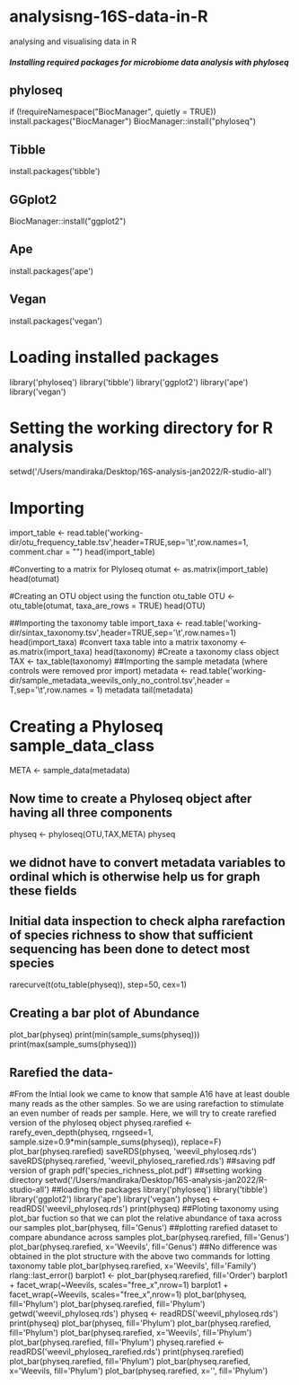 # analysisng-16S-data-in-R
analysing and visualising data in R
##### Installing required packages for microbiome data analysis with phyloseq

## phyloseq
if (!requireNamespace("BiocManager", quietly = TRUE))
  install.packages("BiocManager")
BiocManager::install("phyloseq")

## Tibble
install.packages('tibble')

## GGplot2
BiocManager::install("ggplot2")

## Ape
install.packages('ape')

## Vegan
install.packages('vegan')


# Loading installed packages
library('phyloseq')
library('tibble')
library('ggplot2')
library('ape')
library('vegan')

# Setting the working directory for R analysis
setwd('/Users/mandiraka/Desktop/16S-analysis-jan2022/R-studio-all')


# Importing 
import_table <- read.table('working-dir/otu_frequency_table.tsv',header=TRUE,sep='\t',row.names=1, comment.char = "")
head(import_table)

#Converting to a matrix for Plyloseq
otumat <- as.matrix(import_table)
head(otumat)

#Creating an OTU object using the function otu_table
OTU <- otu_table(otumat, taxa_are_rows = TRUE)
head(OTU)

##Importing the taxonomy table
import_taxa <- read.table('working-dir/sintax_taxonomy.tsv',header=TRUE,sep='\t',row.names=1)
head(import_taxa)
#convert taxa table into a matrix
taxonomy <- as.matrix(import_taxa)
head(taxonomy)
#Create a taxonomy class object
TAX <- tax_table(taxonomy)
##Importing the sample metadata (where controls were removed pror import)
metadata <- read.table('working-dir/sample_metadata_weevils_only_no_control.tsv',header = T,sep='\t',row.names = 1)
metadata
tail(metadata)
# Creating a Phyloseq sample_data_class
META <- sample_data(metadata)

## Now time to create a Phyloseq object after having all three components
physeq <- phyloseq(OTU,TAX,META)
physeq
## we didnot have to convert metadata variables to ordinal which is otherwise help us for graph these fields
## Initial data inspection to check alpha rarefaction of species richness to show that sufficient sequencing has been done to detect most species
rarecurve(t(otu_table(physeq)), step=50, cex=1)
## Creating a bar plot of Abundance
plot_bar(physeq)
print(min(sample_sums(physeq)))
print(max(sample_sums(physeq)))
## Rarefied the data- 
#From the Intial look we came to know that sample A16 have at least double many reads as the other samples. So we are using rarefaction to stimulate an even number of reads per sample. Here, we will try to create rarefied version of the phyloseq object
physeq.rarefied <- rarefy_even_depth(physeq, rngseed=1, sample.size=0.9*min(sample_sums(physeq)), replace=F)
plot_bar(physeq.rarefied)
saveRDS(physeq, 'weevil_phyloseq.rds')
saveRDS(physeq.rarefied, 'weevil_phyloseq_rarefied.rds')
##saving pdf version of graph
pdf('species_richness_plot.pdf')
##setting working directory
setwd('/Users/mandiraka/Desktop/16S-analysis-jan2022/R-studio-all')
##loading the packages
library('phyloseq')
library('tibble')
library('ggplot2')
library('ape')
library('vegan')
physeq <- readRDS('weevil_phyloseq.rds')
print(physeq)
##Ploting taxonomy using plot_bar fuction so that we can plot the relative abundance of taxa across our samples
plot_bar(physeq, fill='Genus')
##plotting rarefied dataset to compare abundance across samples
plot_bar(physeq.rarefied, fill='Genus')
plot_bar(physeq.rarefied, x='Weevils', fill='Genus')
##No difference was obtained in the plot structure with the above two commands for lotting taxonomy table
plot_bar(physeq.rarefied, x='Weevils', fill='Family')
rlang::last_error()
barplot1 <- plot_bar(physeq.rarefied, fill='Order') 
barplot1 + facet_wrap(~Weevils, scales="free_x",nrow=1)
barplot1 + facet_wrap(~Weevils, scales="free_x",nrow=1)
plot_bar(physeq, fill='Phylum')
plot_bar(physeq.rarefied, fill='Phylum')
getwd('weevil_phyloseq.rds')
physeq <- readRDS('weevil_phyloseq.rds')
print(physeq)
plot_bar(physeq, fill='Phylum')
plot_bar(physeq.rarefied, fill='Phylum')
plot_bar(physeq.rarefied, x='Weevils', fill='Phylum')
plot_bar(physeq.rarefied, fill='Phylum')
physeq.rarefied <- readRDS('weevil_phyloseq_rarefied.rds')
print(physeq.rarefied)
plot_bar(physeq.rarefied, fill='Phylum')
plot_bar(physeq.rarefied, x='Weevils, fill='Phylum')
plot_bar(physeq.rarefied, x='', fill='Phylum')
